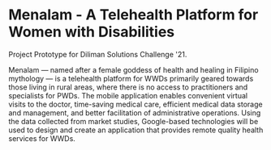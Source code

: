 # Menalam - A Telehealth Platform for Women with Disabilities
Project Prototype for Diliman Solutions Challenge '21. 

Menalam —  named after a female goddess of health and healing in Filipino mythology — is a telehealth platform for WWDs primarily geared towards those living in rural areas, where there is no access to practitioners and specialists for PWDs. The mobile application enables convenient virtual visits to the doctor, time-saving medical care, efficient medical data storage and management, and better facilitation of administrative operations. Using the data collected from market studies, Google-based technologies will be used to design and create an application that provides remote quality health services for WWDs.
